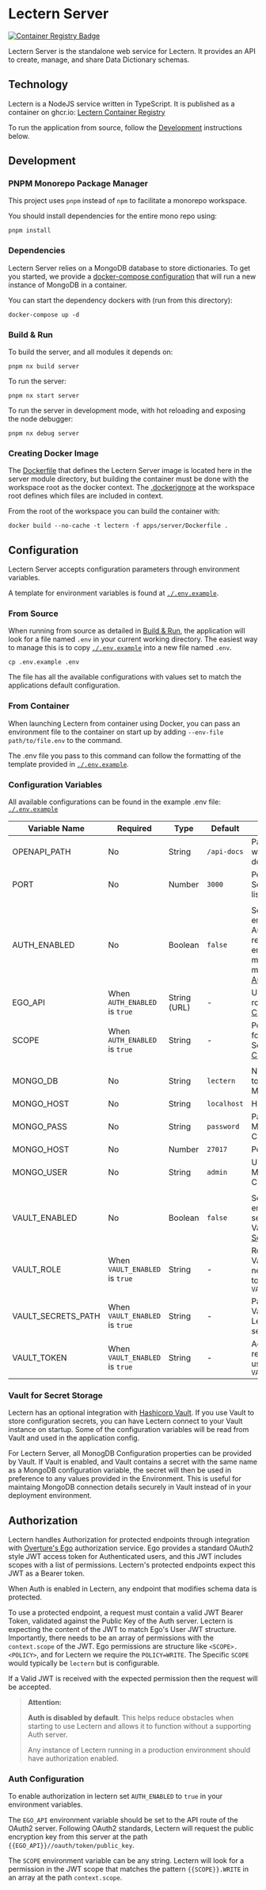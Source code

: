 # Lectern Server

[<img alt="Container Registry Badge" src="https://img.shields.io/badge/GCHR.io-overture--stack%2Flectern-blue?style=for-the-badge&color=blue&cacheSeconds=0" />](https://github.com/overture-stack/lectern/pkgs/container/lectern)

Lectern Server is the standalone web service for Lectern. It provides an API to create, manage, and share Data Dictionary schemas.

## Technology

Lectern is a NodeJS service written in TypeScript. It is published as a container on ghcr.io: [Lectern Container Registry](https://github.com/overture-stack/lectern/pkgs/container/lectern)

To run the application from source, follow the [Development](#development) instructions below.

## Development
### PNPM Monorepo Package Manager
This project uses `pnpm` instead of `npm` to facilitate a monorepo workspace.

You should install dependencies for the entire mono repo using:

```shell
pnpm install
```
### Dependencies

Lectern Server relies on a MongoDB database to store dictionaries. To get you started, we provide a [docker-compose configuration](./docker-compose.yaml) that will run a new instance of MongoDB in a container.

You can start the dependency dockers with (run from this directory):

```shell
docker-compose up -d
```
### Build & Run

To build the server, and all modules it depends on:

```shell
pnpm nx build server
```

To run the server:

```shell
pnpm nx start server
```

To run the server in development mode, with hot reloading and exposing the node debugger:

```shell
pnpm nx debug server
```

### Creating Docker Image

The [Dockerfile](./Dockerfile) that defines the Lectern Server image is located here in the server module directory, but building the container must be done with the workspace root as the docker context. The [.dockerignore](../../.dockerignore) at the workspace root defines which files are included in context.

From the root of the workspace you can build the container with:

```shell
docker build --no-cache -t lectern -f apps/server/Dockerfile .
```
## Configuration

Lectern Server accepts configuration parameters through environment variables.

A template for environment variables is found at [`./.env.example`](./.env.example).


### From Source

When running from source as detailed in [Build & Run](#build--run), the application will look for a file named `.env` in your current working directory. The easiest way to manage this is to copy [`./.env.example`](./.env.example) into a new file named `.env`.

```shell
cp .env.example .env
```

The file has all the available configurations with values set to match the applications default configuration.

### From Container

When launching Lectern from container using Docker, you can pass an environment file to the container on start up by adding `--env-file path/to/file.env` to the command.

The .env file you pass to this command can follow the formatting of the template provided in [`./.env.example`](./.env.example).

### Configuration Variables

All available configurations can be found in the example .env file: [`./.env.example`](./.env.example)

| Variable Name      | Required                       | Type         | Default     | Description                                                                                                                                 |
| ------------------ | ------------------------------ | ------------ | ----------- | ------------------------------------------------------------------------------------------------------------------------------------------- |
| OPENAPI_PATH       | No                             | String       | `/api-docs` | Path to Swagger UI with API documentation.                                                                                                  |
| PORT               | No                             | Number       | `3000`      | Port Lectern Server API will listen to.                                                                                                     |
|                    |                                |              |             |                                                                                                                                             |
| AUTH_ENABLED       | No                             | Boolean      | `false`     | Set to `true` to enable Authorization restrictions on all endpoints that modify data. For more details see [Authorization](#authorization). |
| EGO_API            | When `AUTH_ENABLED` is `true`  | String (URL) | -           | URL to the EGO API root. See [Auth Configuration](#auth-configuration).                                                                     |
| SCOPE              | When `AUTH_ENABLED` is `true`  | String       | -           | Policy name to look for in JWT Scope. See [Auth Configuration](#auth-configuration).                                                        |
|                    |                                |              |             |                                                                                                                                             |
| MONGO_DB           | No                             | String       | `lectern`   | Name of Database to connect with in MongoDB                                                                                                 |
| MONGO_HOST         | No                             | String       | `localhost` | Host of MongoDB                                                                                                                             |
| MONGO_PASS         | No                             | String       | `password`  | Password used for MongoDB Connection                                                                                                        |
| MONGO_HOST         | No                             | Number       | `27017`     | Port of MongoDB                                                                                                                             |
| MONGO_USER         | No                             | String       | `admin`     | User name for MongoDB Connection                                                                                                            |
|                    |                                |              |             |                                                                                                                                             |
| VAULT_ENABLED      | No                             | Boolean      | `false`     | Set to true to enable reading secret values from Vault. See [Vault for Secret Storage](#vault-for-secret-storage).                          |
| VAULT_ROLE         | When `VAULT_ENABLED` is `true` | String       | -           | Role to use for Vault connection, needs permission to read from `VAULT_SECRETS_PATH`                                                        |
| VAULT_SECRETS_PATH | When `VAULT_ENABLED` is `true` | String       | -           | Path to location in Vault that holds Lectern relevant secrets                                                                               |
| VAULT_TOKEN        | When `VAULT_ENABLED` is `true` | String       | -           | Access Token to read from Vault using specified `VAULT_ROLE`                                                                                |

### Vault for Secret Storage

Lectern has an optional integration with [Hashicorp Vault](https://www.vaultproject.io/). If you use Vault to store configuration secrets, you can have Lectern connect to your Vault instance on startup. Some of the configuration variables will be read from Vault and used in the application config.

For Lectern Server, all MonogDB Configuration properties can be provided by Vault. If Vault is enabled, and Vault contains a secret with the same name as a MongoDB configuration variable, the secret will then be used in preference to any values provided in the Environment. This is useful for maintaing MongoDB connection details securely in Vault instead of in your deployment environment.

## Authorization

Lectern handles Authorization for protected endpoints through integration with [Overture's Ego](https://www.overture.bio/products/ego/) authorization service. Ego provides a standard OAuth2 style JWT access token for Authenticated users, and this JWT includes scopes with a list of permissions. Lectern's protected endpoints expect this JWT as a Bearer token.

When Auth is enabled in Lectern, any endpoint that modifies schema data is protected. 

To use a protected endpoint, a request must contain a valid JWT Bearer Token, validated against the Public Key of the Auth server. Lectern is expecting the content of the JWT to match Ego's User JWT structure. Importantly, there needs to be an array of permissions with the `context.scope` of the JWT. Ego permissions are structure like `<SCOPE>.<POLICY>`, and for Lectern we require the `POLICY=WRITE`. The Specific `SCOPE` would typically be `lectern` but is configurable.

If a Valid JWT is received with the expected permission then the request will be accepted.

> **Attention:**
> 
> **Auth is disabled by default**. This helps reduce obstacles when starting to use Lectern and allows it to function without a supporting Auth server.
>
> Any instance of Lectern running in a production environment should have authorization enabled.

### Auth Configuration

To enable authorization in lectern set `AUTH_ENABLED` to `true` in your environment variables.

The `EGO_API` environment variable should be set to the API route of the OAuth2 server. Following OAuth2 standards, Lectern will request the public encryption key from this server at the path `{{EGO_API}}//oauth/token/public_key`.

The `SCOPE` environment variable can be any string. Lectern will look for a permission in the JWT scope that matches the pattern `{{SCOPE}}.WRITE` in an array at the path `context.scope`.


